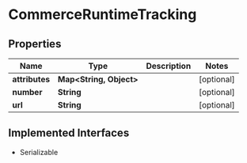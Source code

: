 

# CommerceRuntimeTracking


## Properties

| Name | Type | Description | Notes |
|------------ | ------------- | ------------- | -------------|
|**attributes** | **Map&lt;String, Object&gt;** |  |  [optional] |
|**number** | **String** |  |  [optional] |
|**url** | **String** |  |  [optional] |


## Implemented Interfaces

* Serializable


